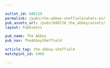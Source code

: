 ```yaml
---

outlet_id: 680119
permalink: /pubs/the-abbey-sheffield/whats-on/
pub_assets_url: /pubs/680178_the_abbey/assets/
layout: PubEvents

pub_name: The Abbey
pub_nav: TheAbbeySheffield 

article_tag: the-abbey-sheffield
matchpint_id: 5465

---
```





